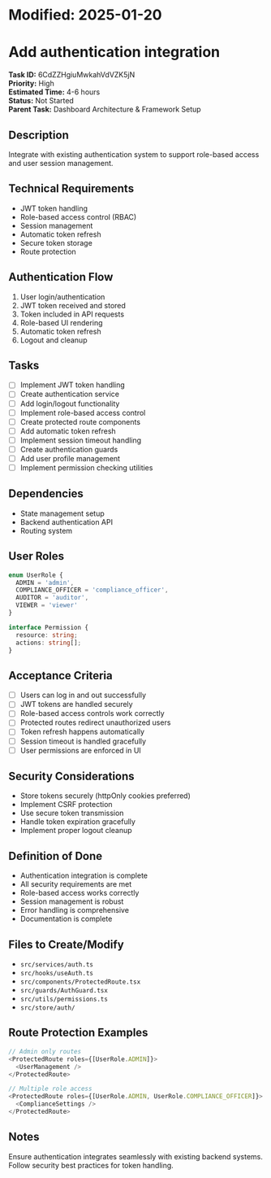 # Modified: 2025-01-20

# Add authentication integration

**Task ID:** 6CdZZHgiuMwkahVdVZK5jN  
**Priority:** High  
**Estimated Time:** 4-6 hours  
**Status:** Not Started  
**Parent Task:** Dashboard Architecture & Framework Setup

## Description
Integrate with existing authentication system to support role-based access and user session management.

## Technical Requirements
- JWT token handling
- Role-based access control (RBAC)
- Session management
- Automatic token refresh
- Secure token storage
- Route protection

## Authentication Flow
1. User login/authentication
2. JWT token received and stored
3. Token included in API requests
4. Role-based UI rendering
5. Automatic token refresh
6. Logout and cleanup

## Tasks
- [ ] Implement JWT token handling
- [ ] Create authentication service
- [ ] Add login/logout functionality
- [ ] Implement role-based access control
- [ ] Create protected route components
- [ ] Add automatic token refresh
- [ ] Implement session timeout handling
- [ ] Create authentication guards
- [ ] Add user profile management
- [ ] Implement permission checking utilities

## Dependencies
- State management setup
- Backend authentication API
- Routing system

## User Roles
```typescript
enum UserRole {
  ADMIN = 'admin',
  COMPLIANCE_OFFICER = 'compliance_officer',
  AUDITOR = 'auditor',
  VIEWER = 'viewer'
}

interface Permission {
  resource: string;
  actions: string[];
}
```

## Acceptance Criteria
- [ ] Users can log in and out successfully
- [ ] JWT tokens are handled securely
- [ ] Role-based access controls work correctly
- [ ] Protected routes redirect unauthorized users
- [ ] Token refresh happens automatically
- [ ] Session timeout is handled gracefully
- [ ] User permissions are enforced in UI

## Security Considerations
- Store tokens securely (httpOnly cookies preferred)
- Implement CSRF protection
- Use secure token transmission
- Handle token expiration gracefully
- Implement proper logout cleanup

## Definition of Done
- Authentication integration is complete
- All security requirements are met
- Role-based access works correctly
- Session management is robust
- Error handling is comprehensive
- Documentation is complete

## Files to Create/Modify
- `src/services/auth.ts`
- `src/hooks/useAuth.ts`
- `src/components/ProtectedRoute.tsx`
- `src/guards/AuthGuard.tsx`
- `src/utils/permissions.ts`
- `src/store/auth/`

## Route Protection Examples
```typescript
// Admin only routes
<ProtectedRoute roles={[UserRole.ADMIN]}>
  <UserManagement />
</ProtectedRoute>

// Multiple role access
<ProtectedRoute roles={[UserRole.ADMIN, UserRole.COMPLIANCE_OFFICER]}>
  <ComplianceSettings />
</ProtectedRoute>
```

## Notes
Ensure authentication integrates seamlessly with existing backend systems. Follow security best practices for token handling.
